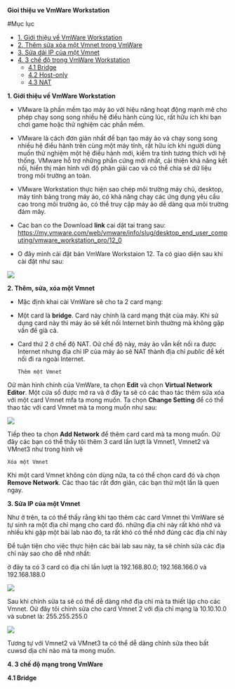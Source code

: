 **Gioi thiệu ve VmWare Workstation**

#Mục lục

* [1. Giới thiệu về VmWare Workstation](#1)
* [2. Thêm sửa xóa một Vmnet trong VmWare](#2)
* [3. Sửa dải IP của một Vmnet](#3)
* [4. 3 chế độ trong VmWare Workstation](#4)
  * [4.1 Bridge](4.1)
  * [4.2 Host-only](#4.2)
  * [4.3 NAT](#4.3)


<a name="1"></a>
**1. Giới thiệu về VmWare Workstation**


* VMware là phần mềm tạo máy ảo với hiệu năng hoạt động mạnh mẽ cho phép chạy song song nhiều hệ điều hành cùng lúc, rất hữu ích khi bạn chơi game hoặc thử nghiệm các phần mềm.

* VMware là cách đơn giản nhất để bạn tạo máy ảo và chạy song song nhiều hệ điều hành trên cùng một máy tính, rất hữu ích khi người dùng muốn thử nghiệm một hệ điều hành mới, kiểm tra tính tương thích với hệ thống. VMware hỗ trợ những phần cứng mới nhất, cải thiện khả năng kết nối, hiển thị màn hình với độ phân giải cao và có thể chia sẻ dữ liệu trong môi trường an toàn.

* VMware Workstation thực hiện sao chép môi trường máy chủ, desktop, máy tính bảng trong máy ảo, có khả năng chạy các ứng dụng yêu cầu cao trong môi trường ảo, có thể truy cập máy ảo dễ dàng qua môi trường đám mây.

* Cac ban co the Download **link** cai dặt tai trang sau: https://my.vmware.com/web/vmware/info/slug/desktop_end_user_computing/vmware_workstation_pro/12_0

* O đây mình cài đặt bản VmWare Workstaion 12. Ta có giao diện sau khi cài đặt như sau:
<img src="https://i.imgur.com/S7sJPIc.png">

<a name="2"></a>
**2. Thêm, sửa, xóa một Vmnet**

* Mặc định khai cài VmWare sẽ cho ta 2 card mạng:
 * Một card là **bridge**. Card này chính là card mạng thật của máy. Khi sử dụng card này thì máy ảo sẽ kết nối Internet bình thường mà không gặp vấn đề già cả.
 * Card thứ 2 ở chế độ NAT. Oử chế độ này, máy ảo vẫn kết nối ra được Internet nhưng địa chỉ IP của máy ảo sẽ NAT thành địa chỉ *public* để kết nối đi ra ngoài Internet.
 
    `Thêm một Vmnet`
    
Oử màn hình chính của VmWare, ta chọn **Edit** và chọn **Virtual Network Editor**. Một cửa sổ được mở ra và ở đây ta sẽ có các thao tác thêm sửa xóa với một card Vmnet mfa ta mong muốn.
Ta chọn **Change Setting** để có thể thao tác với card Vmnet mà ta mong muốn như sau:


<img src="https://i.imgur.com/zMVJQZf.png">

Tiếp theo ta chọn **Add Network** để thêm card card mà ta mong muốn. Oử đây các bạn có thể thấy tôi thêm 3 card lần lượt là Vmnet1, Vmnet2 và VMnet3 như trong hình vẽ

  `Xóa một Vmnet`
  
Khi một card Vmnet không còn dùng nữa, ta có thể chọn card đó và chọn **Remove Network**. Các thao tác rất đơn giản, các bạn thử một lần là quen ngay.


<a name="3"></a>
**3. Sửa IP của một Vmnet**

Như ở trên, ta có thể thấy rằng khi tạo thêm các card Vmnet thì VmWare sẽ tự sinh ra một địa chỉ mạng cho card đó. những địa chỉ này rất khó nhớ và nhiều khi gặp một bài lab nào đó, ta rất khó có thể nhớ đúng các địa chỉ này

Để tuận tiện cho việc thực hiện các bài lab sau này, ta sẽ chỉnh sửa các địa chỉ này sao cho dễ nhớ nhất:

ở đây ta có 3 card có địa chỉ lần lượt là 192.168.80.0; 192.168.166.0 và 192.168.188.0


 <img src="https://i.imgur.com/zMVJQZf.png">
 

Sau khi chỉnh sửa ta sẽ có thể dễ dàng nhớ địa chỉ mà ta thiết lập cho các Vmnet. Oử đây tôi chỉnh sửa cho card Vmnet 2 với địa chỉ mạng là 10.10.10.0 và subnet là: 255.255.255.0

<img src="https://i.imgur.com/zBRfNrS.png">

Tương tự với Vmnet2 và VMnet3 ta có thể dễ dàng chỉnh sửa theo bất cuwsd dịa chỉ nào mà ta mong muốn.


<a name="4"></a>
**4. 3 chế độ mạng trong VmWare**

  **4.1 Bridge**
 


